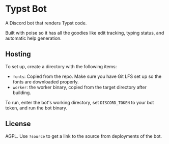 # Typst Bot

A Discord bot that renders Typst code.

Built with poise so it has all the goodies like edit tracking, typing status, and automatic help generation.

## Hosting

To set up, create a directory with the following items:

- `fonts`: Copied from the repo. Make sure you have Git LFS set up so the fonts are downloaded properly.
- `worker`: the worker binary, copied from the target directory after building.

To run, enter the bot's working directory, set `DISCORD_TOKEN` to your bot token, and run the bot binary.

## License

AGPL. Use `?source` to get a link to the source from deployments of the bot.
